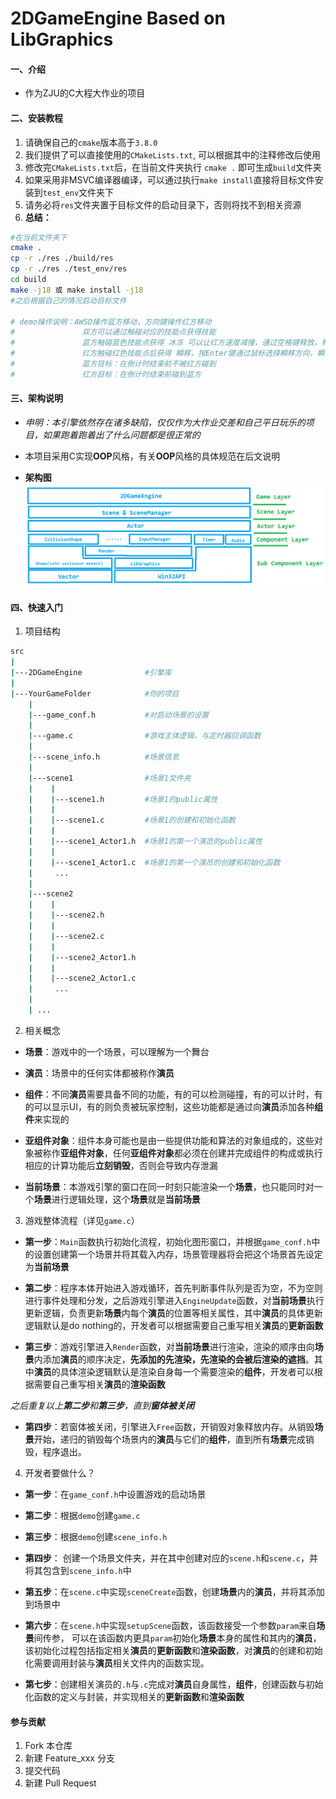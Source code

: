 # 2DGameEngine Based on LibGraphics

#### **一、介绍**
- 作为ZJU的C大程大作业的项目

#### **二、安装教程**

1. 请确保自己的`cmake`版本高于`3.8.0`
2. 我们提供了可以直接使用的`CMakeLists.txt`, 可以根据其中的注释修改后使用
3. 修改完`CMakeLists.txt`后，在当前文件夹执行 `cmake .` 即可生成`build`文件夹
4. 如果采用非MSVC编译器编译，可以通过执行`make install`直接将目标文件安装到`test_env`文件夹下
5. 请务必将`res`文件夹置于目标文件的启动目录下，否则将找不到相关资源
6. **总结：**
```bash
#在当前文件夹下
cmake .
cp -r ./res ./build/res
cp -r ./res ./test_env/res
cd build
make -j18 或 make install -j18
#之后根据自己的情况启动目标文件

# demo操作说明：AWSD操作蓝方移动，方向键操作红方移动
#               双方可以通过触碰对应的技能点获得技能
#               蓝方触碰蓝色技能点获得 冰冻 可以让红方速度减慢，通过空格键释放，释放后需要再次触碰技能点获得
#               红方触碰红色技能点后获得 瞬移，按Enter键通过鼠标选择瞬移方向，瞬移过程中自身碰撞箱无效，瞬移消耗头顶体力条。触碰一次技能点即可，后通过体力条判定是否能释放技能
#               蓝方目标：在倒计时结束前不被红方碰到
#               红方目标：在倒计时结束前碰到蓝方
```

#### **三、架构说明**
- *申明：本引擎依然存在诸多缺陷，仅仅作为大作业交差和自己平日玩乐的项目，如果跑着跑着出了什么问题都是很正常的*

- 本项目采用C实现**OOP**风格，有关**OOP**风格的具体规范在后文说明
- **架构图**
![架构图](./readme_resources/架构图.png)

#### **四、快速入门**
1. 项目结构
```bash
src
|
|---2DGameEngine              #引擎库
|
|---YourGameFolder            #你的项目
    | 
    |---game_conf.h           #对启动场景的设置
    |
    |---game.c                #游戏主体逻辑，与定时器回调函数
    |
    |---scene_info.h          #场景信息
    |
    |---scene1                #场景1文件夹
    |    |
    |    |---scene1.h         #场景1的public属性
    |    | 
    |    |---scene1.c         #场景1的创建和初始化函数
    |    |
    |    |---scene1_Actor1.h  #场景1的第一个演员的public属性
    |    |
    |    |---scene1_Actor1.c  #场景1的第一个演员的创建和初始化函数
    |     ...
    |
    |---scene2
    |    |
    |    |---scene2.h
    |    |
    |    |---scene2.c
    |    |
    |    |---scene2_Actor1.h
    |    |
    |    |---scene2_Actor1.c
    |     ...
    |
    | ...
```
2. 相关概念
- **场景**：游戏中的一个场景，可以理解为一个舞台

- **演员**：场景中的任何实体都被称作**演员**

- **组件**：不同**演员**需要具备不同的功能，有的可以检测碰撞，有的可以计时，有的可以显示UI，有的则负责被玩家控制，这些功能都是通过向**演员**添加各种**组件**来实现的

- **亚组件对象**：组件本身可能也是由一些提供功能和算法的对象组成的，这些对象被称作**亚组件对象**，任何**亚组件对象**都必须在创建并完成组件的构成或执行相应的计算功能后**立刻销毁**，否则会导致内存泄漏

- **当前场景**：本游戏引擎的窗口在同一时刻只能渲染一个**场景**，也只能同时对一个**场景**进行逻辑处理，这个**场景**就是**当前场景**

3. 游戏整体流程（详见`game.c`）
- **第一步**：`Main`函数执行初始化流程，初始化图形窗口，并根据`game_conf.h`中的设置创建第一个场景并将其载入内存，场景管理器将会把这个场景首先设定为**当前场景**

- **第二步**：程序本体开始进入游戏循环，首先判断事件队列是否为空，不为空则进行事件处理和分发，之后游戏引擎进入`EngineUpdate`函数，对**当前场景**执行更新逻辑，负责更新**场景**内每个**演员**的位置等相关属性，其中**演员**的具体更新逻辑默认是do nothing的，开发者可以根据需要自己重写相关**演员**的**更新函数**

- **第三步**：游戏引擎进入`Render`函数，对**当前场景**进行渲染，渲染的顺序由向**场景**内添加**演员**的顺序决定，**先添加的先渲染，先渲染的会被后渲染的遮挡**。其中**演员**的具体渲染逻辑默认是渲染自身每一个需要渲染的**组件**，开发者可以根据需要自己重写相关**演员**的**渲染函数**

*之后重复以上**第二步**和**第三步**，直到**窗体被关闭***

- **第四步**：若窗体被关闭，引擎进入`Free`函数，开销毁对象释放内存。从销毁**场景**开始，递归的销毁每个场景内的**演员**与它们的**组件**，直到所有**场景**完成销毁，程序退出。

4. 开发者要做什么？
- **第一步**：在`game_conf.h`中设置游戏的启动场景

- **第二步**：根据`demo`创建`game.c`

- **第三步**：根据`demo`创建`scene_info.h`

- **第四步**： 创建一个场景文件夹，并在其中创建对应的`scene.h`和`scene.c`，并将其包含到`scene_info.h`中

- **第五步**：在`scene.c`中实现`sceneCreate`函数，创建**场景**内的**演员**，并将其添加到场景中

- **第六步**：在`scene.h`中实现`setupScene`函数，该函数接受一个参数`param`来自**场景**间传参， 可以在该函数内更具`param`初始化**场景**本身的属性和其内的**演员**，该初始化过程包括指定相关**演员**的**更新函数**和**渲染函数**，对**演员**的创建和初始化需要调用封装与**演员**相关文件内的函数实现。

- **第七步**：创建相关演员的`.h`与`.c`完成对**演员**自身属性，**组件**，创建函数与初始化函数的定义与封装，并实现相关的**更新函数**和**渲染函数**

#### **参与贡献**

1.  Fork 本仓库
2.  新建 Feature_xxx 分支
3.  提交代码
4.  新建 Pull Request

